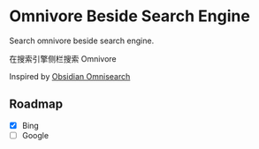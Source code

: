 # Omnivore Beside Search Engine

Search omnivore beside search engine.

在搜索引擎侧栏搜索 Omnivore

Inspired by [Obsidian Omnisearch](https://github.com/scambier/userscripts?tab=readme-ov-file#obsidian-omnisearch-results-injection-in-your-favorite-web-search-engine)

## Roadmap

- [x] Bing
- [ ] Google
